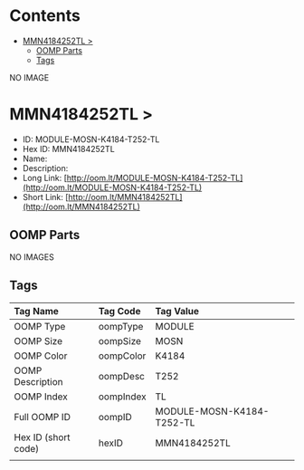 



Contents
========

* [MMN4184252TL > ](#mmn4184252tl--)
	* [OOMP Parts](#oomp-parts)
	* [Tags](#tags)
  
NO IMAGE  
# MMN4184252TL > 

- ID: MODULE-MOSN-K4184-T252-TL
- Hex ID: MMN4184252TL
- Name: 
- Description: 
- Long Link: [http://oom.lt/MODULE-MOSN-K4184-T252-TL](http://oom.lt/MODULE-MOSN-K4184-T252-TL)
- Short Link: [http://oom.lt/MMN4184252TL](http://oom.lt/MMN4184252TL)

## OOMP Parts
  
NO IMAGES  
## Tags
  

|Tag Name|Tag Code|Tag Value|
| :--- | :--- | :--- |
|OOMP Type|oompType|MODULE|
|OOMP Size|oompSize|MOSN|
|OOMP Color|oompColor|K4184|
|OOMP Description|oompDesc|T252|
|OOMP Index|oompIndex|TL|
|Full OOMP ID|oompID|MODULE-MOSN-K4184-T252-TL|
|Hex ID (short code)|hexID|MMN4184252TL|
||||
